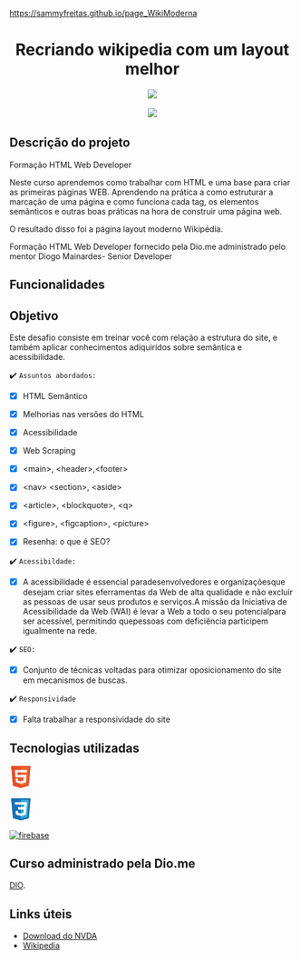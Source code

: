 https://sammyfreitas.github.io/page_WikiModerna
<h1 align="center">  Recriando wikipedia com um layout melhor  </h1>

<p align="center">
    <img width="600" src="https://user-images.githubusercontent.com/102911341/217342310-2e414981-e239-4805-a223-3fb4c096b633.png">


<p align="center">
    <img src="http://img.shields.io/static/v1?label=STATUS&message=EM%20DESENVOLVIMENTO&color=GREEN&style=for-the-badge"/>
    </p>

## Descrição do projeto 

<p align="justify">
 
 Formação HTML Web Developer

Neste curso aprendemos como trabalhar com HTML e uma base para criar as primeiras páginas WEB. Aprendendo na prática a como estruturar a marcação de uma página e como funciona cada tag, os elementos semânticos e outras boas práticas na hora de construir uma página web.

O resultado disso foi a página layout moderno Wikipédia. 

Formação HTML Web Developer fornecido pela Dio.me  administrado pelo mentor Diogo Mainardes- Senior Developer

</p>

## Funcionalidades


## Objetivo
Este desafio consiste em treinar você com relação a estrutura do site, e também aplicar conhecimentos adiquiridos sobre semântica e acessibilidade.


:heavy_check_mark: `Assuntos abordados:` 
- [x] HTML Semântico
- [x] Melhorias nas versões do HTML
- [x] Acessibilidade
- [x] Web Scraping
- [x] &lt;main&gt;, &lt;header&gt;,&lt;footer&gt;
- [x] &lt;nav&gt; &lt;section&gt;, &lt;aside&gt;
- [x] &lt;article&gt;, &lt;blockquote&gt;, &lt;q&gt;
- [x] &lt;figure&gt;, &lt;figcaption&gt;, &lt;picture&gt;
- [x] Resenha: o que é SEO?


:heavy_check_mark: `Acessibildade:` 

- [x] A acessibilidade é essencial paradesenvolvedores e organizaçõesque desejam criar sites eferramentas da Web de alta qualidade e não excluir as pessoas de usar seus produtos e serviços.A missão da Iniciativa de Acessibilidade da Web (WAI) é levar a Web a todo o seu potencialpara ser acessível, permitindo quepessoas com deficiência participem igualmente na rede.

:heavy_check_mark: `SEO:` 

- [x] Conjunto de técnicas voltadas para otimizar oposicionamento do site em mecanismos de buscas.

:heavy_check_mark: `Responsividade` 

- [x] Falta trabalhar a responsividade do site


###

## Tecnologias utilizadas

<a href="#" target="_blank"> <img src="https://raw.githubusercontent.com/devicons/devicon/master/icons/html5/html5-original.svg" alt="html" width="40" height="40"/> </a> 

<a href="#" target="_blank"> <img src="https://raw.githubusercontent.com/devicons/devicon/master/icons/css3/css3-original.svg" alt="css" width="40" height="40"/> </a> 

<a href="#" target="_blank"> <img src="https://camo.githubusercontent.com/ee5225ba7c4338f1a1c10121ec32c396e1a4a2f5b0b58b6afd6d5c56ff5d6196/68747470733a2f2f63646e2e6a7364656c6976722e6e65742f67682f64657669636f6e732f64657669636f6e2f69636f6e732f7673636f64652f7673636f64652d6f726967696e616c2d776f72646d61726b2e737667" alt="firebase" width="40" height="40"/> </a>
###


## Curso administrado pela Dio.me

 [DIO](https://www.dio.me/).


## Links úteis
- [Download do NVDA](https://www.nvaccess.org/download/)
- [Wikipedia](https://pt.wikipedia.org/)



